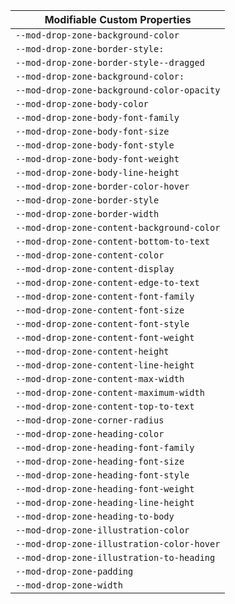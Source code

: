 | Modifiable Custom Properties |
| --- |
|`--mod-drop-zone-background-color`|
|`--mod-drop-zone-border-style:`|
|`--mod-drop-zone-border-style--dragged`|
|`--mod-drop-zone-background-color:`|
|`--mod-drop-zone-background-color-opacity`|
|`--mod-drop-zone-body-color`|
|`--mod-drop-zone-body-font-family`|
|`--mod-drop-zone-body-font-size`|
|`--mod-drop-zone-body-font-style`|
|`--mod-drop-zone-body-font-weight`|
|`--mod-drop-zone-body-line-height`|
|`--mod-drop-zone-border-color-hover`|
|`--mod-drop-zone-border-style`|
|`--mod-drop-zone-border-width`|
|`--mod-drop-zone-content-background-color`|
|`--mod-drop-zone-content-bottom-to-text`|
|`--mod-drop-zone-content-color`|
|`--mod-drop-zone-content-display`|
|`--mod-drop-zone-content-edge-to-text`|
|`--mod-drop-zone-content-font-family`|
|`--mod-drop-zone-content-font-size`|
|`--mod-drop-zone-content-font-style`|
|`--mod-drop-zone-content-font-weight`|
|`--mod-drop-zone-content-height`|
|`--mod-drop-zone-content-line-height`|
|`--mod-drop-zone-content-max-width`|
|`--mod-drop-zone-content-maximum-width`|
|`--mod-drop-zone-content-top-to-text`|
|`--mod-drop-zone-corner-radius`|
|`--mod-drop-zone-heading-color`|
|`--mod-drop-zone-heading-font-family`|
|`--mod-drop-zone-heading-font-size`|
|`--mod-drop-zone-heading-font-style`|
|`--mod-drop-zone-heading-font-weight`|
|`--mod-drop-zone-heading-line-height`|
|`--mod-drop-zone-heading-to-body`|
|`--mod-drop-zone-illustration-color`|
|`--mod-drop-zone-illustration-color-hover`|
|`--mod-drop-zone-illustration-to-heading`|
|`--mod-drop-zone-padding`|
|`--mod-drop-zone-width`|
